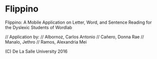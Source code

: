 # Flippino
Flippino: A Mobile Application on Letter, Word, and Sentence Reading for the Dyslexic Students of Wordlab

// Application by: 
// Albornoz, Carlos Antonio
// Cañero, Donna Rae
// Manalo, Jethro
// Ramos, Alexandria Mei

(C) De La Salle University 2016
